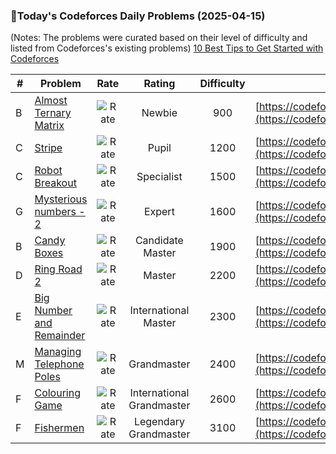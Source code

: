 ### 🌟Today's Codeforces Daily Problems (2025-04-15)
(Notes: The problems were curated based on their level of difficulty and listed from Codeforces's existing problems)
[10 Best Tips to Get Started with Codeforces](https://github.com/ika9810/Codeforces-Daily-Problems/blob/main/10%20Best%20Tips%20to%20Get%20Started%20with%20Codeforces.md)

| # | Problem | Rate| Rating | Difficulty | Contest |
|---| ----- | :--------: | :----------: | :----------: | ---------- |
|B|[Almost Ternary Matrix](https://codeforces.com/contest/1699/problem/B)|![Rate](https://img.shields.io/badge/Newbie-900-lightgrey)|Newbie|900|[https://codeforces.com/contest/1699](https://codeforces.com/contest/1699)|
|C|[Stripe](https://codeforces.com/contest/18/problem/C)|![Rate](https://img.shields.io/badge/Pupil-1200-brightgreen)|Pupil|1200|[https://codeforces.com/contest/18](https://codeforces.com/contest/18)|
|C|[Robot Breakout](https://codeforces.com/contest/1196/problem/C)|![Rate](https://img.shields.io/badge/Specialist-1500-9cf)|Specialist|1500|[https://codeforces.com/contest/1196](https://codeforces.com/contest/1196)|
|G|[Mysterious numbers - 2](https://codeforces.com/contest/171/problem/G)|![Rate](https://img.shields.io/badge/Expert-1600-blue)|Expert|1600|[https://codeforces.com/contest/171](https://codeforces.com/contest/171)|
|B|[Candy Boxes](https://codeforces.com/contest/488/problem/B)|![Rate](https://img.shields.io/badge/Candidate%20Master-1900-blueviolet)|Candidate Master|1900|[https://codeforces.com/contest/488](https://codeforces.com/contest/488)|
|D|[Ring Road 2](https://codeforces.com/contest/27/problem/D)|![Rate](https://img.shields.io/badge/Master-2200-orange)|Master|2200|[https://codeforces.com/contest/27](https://codeforces.com/contest/27)|
|E|[Big Number and Remainder](https://codeforces.com/contest/774/problem/E)|![Rate](https://img.shields.io/badge/International%20Master-2300-orange)|International Master|2300|[https://codeforces.com/contest/774](https://codeforces.com/contest/774)|
|M|[Managing Telephone Poles](https://codeforces.com/contest/1575/problem/M)|![Rate](https://img.shields.io/badge/Grandmaster-2400-red)|Grandmaster|2400|[https://codeforces.com/contest/1575](https://codeforces.com/contest/1575)|
|F|[Colouring Game](https://codeforces.com/contest/1704/problem/F)|![Rate](https://img.shields.io/badge/International%20Grandmaster-2600-red)|International Grandmaster|2600|[https://codeforces.com/contest/1704](https://codeforces.com/contest/1704)|
|F|[Fishermen](https://codeforces.com/contest/1728/problem/F)|![Rate](https://img.shields.io/badge/Legendary%20Grandmaster-3100-red)|Legendary Grandmaster|3100|[https://codeforces.com/contest/1728](https://codeforces.com/contest/1728)|
